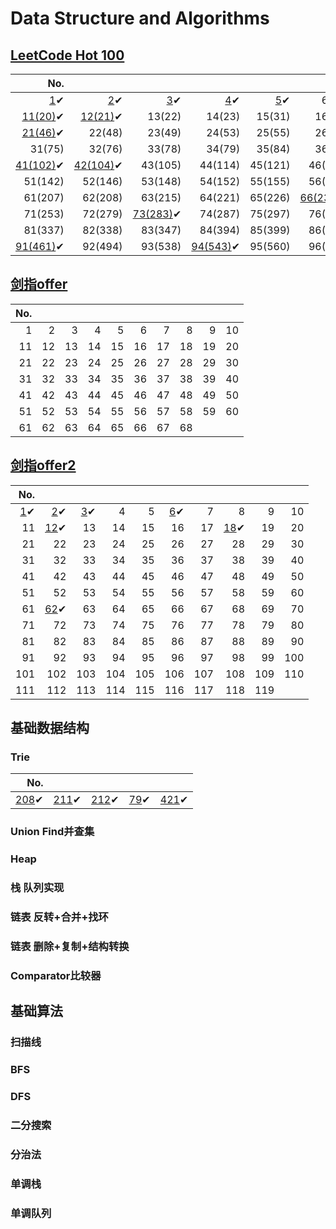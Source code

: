 # Data Structure and Algorithms

## [**LeetCode Hot 100**](https://github.com/ryuyal/Algorithms/tree/main/src/LeetCodeHot100)

|                                                        No. |  |  |  |  |  |  |  |  |  |
|-----------------------------------------------------------:|---:|---:|---:|---:|---:|---:|---:|---:|---:|
|              [1](./src/LeetCodeHot100/Hot1to10/Hot1.java)✔ | [2](./src/LeetCodeHot100/Hot1to10/Hot2.java)✔ | [3](./src/LeetCodeHot100/Hot1to10/Hot3.java)✔ | [4](./src/LeetCodeHot100/Hot1to10/Hot4.java)✔ | [5](./src/LeetCodeHot100/Hot1to10/Hot5.java)✔ | 6(10) | [7(11)](./src/LeetCodeHot100/Hot1to10/Hot7.java)✔ | [8(15)](./src/LeetCodeHot100/Hot1to10/Hot8.java)✔ | [9(17)](./src/LeetCodeHot100/Hot1to10/Hot9.java)✔ | [10(19)](./src/LeetCodeHot100/Hot1to10/Hot10_19.java)✔ |
|       [11(20)](./src/LeetCodeHot100/Hot11to20/Hot11.java)✔ | [12(21)](./src/LeetCodeHot100/Hot11to20/Hot12.java)✔ | 13(22) | 14(23) | 15(31) | 16(32) | 17(33) | 18(34) | 19(39) | 20(42) |
|       [21(46)](./src/LeetCodeHot100/Hot21to30/Hot21.java)✔ | 22(48) | 23(49) | 24(53) | 25(55) | 26(56) | 27(62) | 28(64) | [29(70)](./src/LeetCodeHot100/Hot21to30/Hot29_70.java)✔ | 30(72) |
|                                                     31(75) | 32(76) | 33(78) | 34(79) | 35(84) | 36(85) | [37(94)](./src/LeetCodeHot100/Hot31to40/Hot37_94.java)✔ | 38(96) | 39(98) | [40(101)](./src/LeetCodeHot100/Hot31to40/Hot40_101.java)✔ |
|  [41(102)](./src/LeetCodeHot100/Hot41to50/Hot41_102.java)✔ | [42(104)](./src/LeetCodeHot100/Hot41to50/Hot42_104.java)✔ | 43(105) | 44(114) | 45(121) | 46(124) | 47(128) | [48(136)](./src/LeetCodeHot100/Hot21to30/Hot48_136.java)✔ | 49(139) | [50(141)](./src/LeetCodeHot100/Hot41to50/Hot50.java)✔ | 
|                                                    51(142) | 52(146) | 53(148) | 54(152) | 55(155) | 56(160) | 57(169) | 58(198) | 59(200) | 60(206) |
|                                                    61(207) | 62(208) | 63(215) | 64(221) | 65(226) | [66(234)](./src/LeetCodeHot100/Hot61to70/Hot66_234.java)✔ | 67(236) | 68(238) | 69(239) | 70(240) |
|                                                    71(253) | 72(279) | [73(283)](./src/LeetCodeHot100/Hot71to80/Hot73_283.java)✔ | 74(287) | 75(297) | 76(300) | 77(301) | 78(309) | 79(312) | 80(322) |
|                                                    81(337) | 82(338) | 83(347) | 84(394) | 85(399) | 86(406) | 87(416) | 88(437) | 89(438) | [90(448)](./src/LeetCodeHot100/Hot81to90/Hot90_448.java)✔ |
| [91(461)](./src/LeetCodeHot100/Hot91to100/Hot91_461.java)✔ | 92(494) | 93(538) | [94(543)](./src/LeetCodeHot100/Hot91to100/Hot94_543.java)✔ | 95(560) | 96(581) | [97(617)](./src/LeetCodeHot100/Hot91to100/Hot97_617.java)✔ | 98(621) | 99(647) | 100(739) |

## [**剑指offer**](https://github.com/ryuyal/Algorithms/tree/main/src/JianZhiOffer)
| No. |  |  |  |  |  |  |  |  |  |
|----:|---:|---:|---:|---:|---:|---:|---:|---:|---:|
|   1 | 2 | 3 | 4 | 5 | 6 | 7 | 8 | 9 | 10 |
|  11 | 12 | 13 | 14 | 15 | 16 | 17 | 18 | 19 | 20 |
|  21 | 22 | 23 | 24 | 25 | 26 | 27 | 28 | 29 | 30 |
|  31 | 32 | 33 | 34 | 35 | 36 | 37 | 38 | 39 | 40 |
|  41 | 42 | 43 | 44 | 45 | 46 | 47 | 48 | 49 | 50 |
|  51 | 52 | 53 | 54 | 55 | 56 | 57 | 58 | 59 | 60 |
|  61 | 62 | 63 | 64 | 65 | 66 | 67 | 68 |  |  |

## [**剑指offer2**](https://github.com/ryuyal/Algorithms/tree/main/src/JianZhiOffer2)
|                                       No. |                                            |  |  |  |  |  |  |  |  |
|------------------------------------------:|-------------------------------------------:|---:|---:|---:|---:|---:|---:|---:|---:|
| [1](./src/JianZhiOffer2/Offer2_001.java)✔ |  [2](./src/JianZhiOffer2/Offer2_002.java)✔ | [3](./src/JianZhiOffer2/Offer2_003.java)✔ | 4 | 5 | [6](./src/JianZhiOffer2/Offer2_006.java)✔ | 7 | 8 | 9 | 10 |
|                                        11 | [12](./src/JianZhiOffer2/Offer2_012.java)✔ | 13 | 14 | 15 | 16 | 17 | [18](./src/JianZhiOffer2/Offer2_018.java)✔ | 19 | 20 |
|                                        21 |                                         22 | 23 | 24 | 25 | 26 | 27 | 28 | 29 | 30 |
|                                        31 |                                         32 | 33 | 34 | 35 | 36 | 37 | 38 | 39 | 40 |
|                                        41 |                                         42 | 43 | 44 | 45 | 46 | 47 | 48 | 49 | 50 |
|                                        51 |                                         52 | 53 | 54 | 55 | 56 | 57 | 58 | 59 | 60 |
|                                        61 |  [62](./src/JianZhiOffer2/Offer2_62.java)✔ | 63 | 64 | 65 | 66 | 67 | 68 | 69 | 70 |
|                                        71 |                                         72 | 73 | 74 | 75 | 76 | 77 | 78 | 79 | 80 |
|                                        81 |                                         82 | 83 | 84 | 85 | 86 | 87 | 88 | 89 | 90 |
|                                        91 |                                         92 | 93 | 94 | 95 | 96 | 97 | 98 | 99 | 100 |
|                                       101 |                                        102 | 103 | 104 | 105 | 106 | 107 | 108 | 109 | 110 |
|                                       111 |                                        112 | 113 | 114 | 115 | 116 | 117 | 118 | 119 |  |

## 基础数据结构
### Trie

|                                           No. |                                             |                                              |                                             |                                               |
|----------------------------------------------:|--------------------------------------------:|---------------------------------------------:|--------------------------------------------:|----------------------------------------------:|
| [208](./src/Basic_DS/Trie/LeetCode_208.java)✔ | [211](./src/Basic_DS/Trie/LeetCode211.java)✔ | [212](./src/Basic_DS/Trie/LeetCode_212.java)✔ | [79](./src/Basic_DS/Trie/LeetCode_79.java)✔ | [421](./src/Basic_DS/Trie/LeetCode_421.java)✔ |

### Union Find并查集

### Heap

### 栈 队列实现

### 链表 反转+合并+找环

### 链表 删除+复制+结构转换

### Comparator比较器

## 基础算法
### 扫描线

### BFS

### DFS

### 二分搜索

### 分治法

### 单调栈

### 单调队列